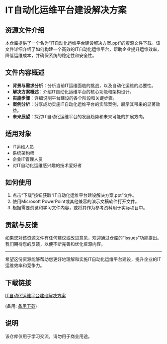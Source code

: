 # IT自动化运维平台建设解决方案

## 资源文件介绍

本仓库提供了一个名为“IT自动化运维平台建设解决方案.ppt”的资源文件下载。该文件详细介绍了如何构建一个高效的IT自动化运维平台，帮助企业提升运维效率，降低运维成本，并确保系统的稳定性和安全性。

## 文件内容概述

- **背景与需求分析**：分析当前IT运维面临的挑战，以及自动化运维的必要性。
- **解决方案概述**：介绍IT自动化运维平台的核心功能和架构设计。
- **实施步骤**：详细说明平台建设的各个阶段和关键步骤。
- **案例分析**：分享成功实施IT自动化运维平台的实际案例，展示其带来的显著效益。
- **未来展望**：探讨IT自动化运维平台的发展趋势和未来可能的扩展方向。

## 适用对象

- IT运维人员
- 系统架构师
- 企业IT管理人员
- 对IT自动化运维感兴趣的技术爱好者

## 如何使用

1. 点击“下载”按钮获取“IT自动化运维平台建设解决方案.ppt”文件。
2. 使用Microsoft PowerPoint或其他兼容的演示文稿软件打开文件。
3. 根据需要浏览和学习文件内容，或将其作为参考资料用于实际项目中。

## 贡献与反馈

如果您对该资源文件有任何建议或改进意见，欢迎通过仓库的“Issues”功能提出。我们期待您的反馈，以便不断完善和优化资源内容。

---

希望这份资源能够帮助您更好地理解和实施IT自动化运维平台建设，提升企业的IT运维效率和竞争力。

## 下载链接
[IT自动化运维平台建设解决方案](https://pan.quark.cn/s/389c242be3fc) 

(备用: [备用下载](https://pan.baidu.com/s/1AY2x4MPaJa47dco5Bf5Xgg?pwd=1234))

## 说明

该仓库仅用于学习交流，请勿用于商业用途。
